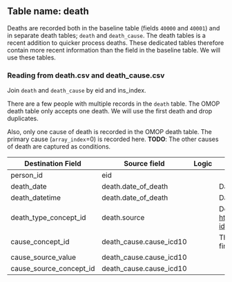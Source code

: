 ## Table name: death

Deaths are recorded both in the baseline table (fields `40000` and `40001`) and in separate death tables; `death` and `death_cause`. 
The death tables is a recent addition to quicker process deaths.
These dedicated tables therefore contain more recent information than the field in the baseline table.
We will use these tables.

### Reading from death.csv and death_cause.csv
Join `death` and `death_cause` by eid and ins_index.

There are a few people with multiple records in the `death` table. 
The OMOP death table only accepts one death. 
We will use the first death and drop duplicates.

Also, only one cause of death is recorded in the OMOP death table. 
The primary cause (`array_index`=0) is recorded here.
**TODO**: The other causes of death are captured as conditions. 

| Destination Field | Source field | Logic | Comment field |
| --- | --- | --- | --- |
| person_id | eid |  |  |
| death_date | death.date_of_death |  | Date of death |
| death_datetime | death.date_of_death |  | Date of death |
| death_type_concept_id | death.source |  | Death information source, coded with https://biobank.ctsu.ox.ac.uk/crystal/coding.cgi?id=261 |
| cause_concept_id | death_cause.cause_icd10 |  | There can be multiple causes of death, take the first (`array_index`=0) |
| cause_source_value | death_cause.cause_icd10 |  |  |
| cause_source_concept_id | death_cause.cause_icd10 |  |  |

